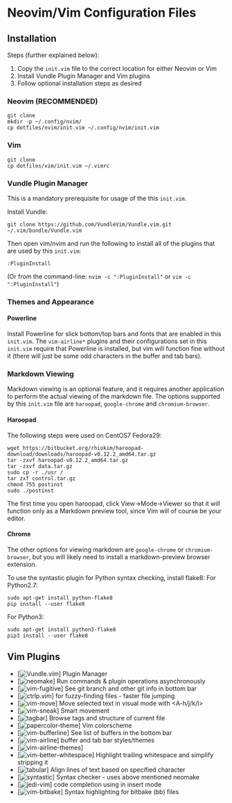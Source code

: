 # Neovim/Vim Configuration Files
## Installation
Steps (further explained below):
1. Copy the `init.vim` file to the correct location for either Neovim or Vim
2. Install Vundle Plugin Manager and Vim plugins
3. Follow optional installation steps as desired

### Neovim (RECOMMENDED)
```
git clone
mkdir -p ~/.config/nvim/
cp dotfiles/nvim/init.vim ~/.config/nvim/init.vim
```
### Vim
```
git clone
cp dotfiles/vim/init.vim ~/.vimrc
```

### Vundle Plugin Manager
This is a mandatory prerequisite for usage of the this `init.vim`.

Install Vundle:
```
git clone https://github.com/VundleVim/Vundle.vim.git ~/.vim/bundle/Vundle.vim
```
Then open vim/nvim and run the following to install all of the plugins that
are used by this `init.vim`:
```
:PluginInstall
```
(Or from the command-line: `nvim -c ":PluginInstall"` or `vim -c ":PluginInstall"`)

### Themes and Appearance
#### Powerline
Install Powerline for slick bottom/top bars and fonts that are enabled in this `init.vim`.
The `vim-airline*` plugins and their configurations set in this `init.vim` require that
Powerline is installed, but vim will function fine without it (there will just be some
odd characters in the buffer and tab bars).

### Markdown Viewing
Markdown viewing is an optional feature, and it requires another application to perform
the actual viewing of the markdown file. The options supported by this `init.vim` file are
`haroopad`, `google-chrome` and `chromium-browser`.

#### Haroopad
The following steps were used on CentOS7 Fedora29:
```
wget https://bitbucket.org/rhiokim/haroopad-download/downloads/haroopad-v0.12.2_amd64.tar.gz
tar -zxvf haroopad-v0.12.2_amd64.tar.gz
tar -zxvf data.tar.gz
sudo cp -r ./usr /
tar zxf control.tar.gz
chmod 755 postinst
sudo ./postinst
```
The first time you open haroopad, click View->Mode->Viewer so that it will function only as a
Markdown preview tool, since Vim will of course be your editor.

#### Chrome
The other options for viewing markdown are `google-chrome` or `chromium-browser`, but you will
likely need to install a markdown-preview browser extension.

To use the syntastic plugin for Python syntax checking, install flake8:
  For Python2.7:
  ```
  sudo apt-get install python-flake8
  pip install --user flake8
  ```
  
  For Python3:
  ```
  sudo apt-get install python3-flake8
  pip3 install --user flake8
  ```
## Vim Plugins
* [![Vundle.vim](github.com/VundleVim/Vundle.vim)]                      Plugin Manager
* [![neomake](github.com/neomake/neomake)]                              Run commands & plugin operations asynchronously
* [![vim-fugitive](github.com/tpope/vim-fugitive)]                      See git branch and other git info in bottom bar
* [![ctrlp.vim](github.com/kien/ctrlp.vim)]                             <C-p> for fuzzy-finding files - faster file jumping
* [![vim-move](github.com/matze/vim-move)]                              Move selected text in visual mode with <A-h/j/k/l>
* [![vim-sneak](github.com/justinmk/vim-sneak)]                         Smart movement
* [![tagbar](github.com/majutsushi/tagbar)]                             Browse tags and structure of current file
* [![papercolor-theme](github.com/NLKNguyen/papercolor-theme)]          Vim colorscheme
* [![vim-bufferline](github.com/bling/vim-bufferline)]                  See list of buffers in the bottom bar
* [![vim-airline](github.com/vim-airline/vim-airline)]                  buffer and tab bar styles/themes
* [![vim-airline-themes](github.com/vim-airline/vim-airline-themes)]
* [![vim-better-whitespace](github.com/ntpeters/vim-better-whitespace)] Highlight trailing whitespace and simplify stripping it
* [![tabular](github.com/godlygeek/tabular)]                            Align lines of text based on specified character
* [![syntastic](github.com/scrooloose/syntastic)]                       Syntax checker - uses above mentioned neomake
* [![jedi-vim](github.com/davidhalter/jedi-vim)]                        code completion using <C-p> in insert mode
* [![vim-bitbake](github.com/kergoth/vim-bitbake)]                      Syntax highlighting for bitbake (bb) files
